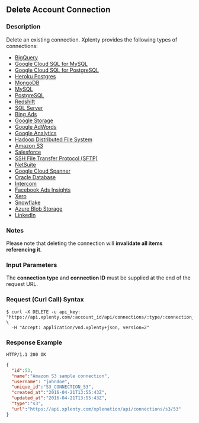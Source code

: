 ## Delete Account Connection

### Description
Delete an existing connection. Xplenty provides the following types of connections:

* [BigQuery](https://github.com/xplenty/xplenty-api-doc-v2/blob/master/resources/connections/bigquery-connection.md)
* [Google Cloud SQL for MySQL](https://github.com/xplenty/xplenty-api-doc-v2/blob/master/resources/connections/google-cloud-mysql-connection.md)
* [Google Cloud SQL for PostgreSQL](https://github.com/xplenty/xplenty-api-doc-v2/blob/master/resources/connections/google-cloud-postgres-connection.md)
* [Heroku Postgres](https://github.com/xplenty/xplenty-api-doc-v2/blob/master/resources/connections/heroku-postgres-connection.md)
* [MongoDB](https://github.com/xplenty/xplenty-api-doc-v2/blob/master/resources/connections/mongo-connection.md)
* [MySQL](https://github.com/xplenty/xplenty-api-doc-v2/blob/master/resources/connections/mysql-connection.md)
* [PostgreSQL](https://github.com/xplenty/xplenty-api-doc-v2/blob/master/resources/connections/postgres-connection.md)
* [Redshift](https://github.com/xplenty/xplenty-api-doc-v2/blob/master/resources/connections/redshift-connection.md)
* [SQL Server](https://github.com/xplenty/xplenty-api-doc-v2/blob/master/resources/connections/sqlserver-connection.md)
* [Bing Ads](https://github.com/xplenty/xplenty-api-doc-v2/blob/master/resources/connections/bingads-connection.md)
* [Google Storage](https://github.com/xplenty/xplenty-api-doc-v2/blob/master/resources/connections/gs-connection.md)
* [Google AdWords](https://github.com/xplenty/xplenty-api-doc-v2/blob/master/resources/connections/adwords-connection.md)
* [Google Analytics](https://github.com/xplenty/xplenty-api-doc-v2/blob/master/resources/connections/analytics-connection.md)
* [Hadoop Distributed File System](https://github.com/xplenty/xplenty-api-doc-v2/blob/master/resources/connections/hdfs-connection.md)
* [Amazon S3](https://github.com/xplenty/xplenty-api-doc-v2/blob/master/resources/connections/s3-connection.md)
* [Salesforce](https://github.com/xplenty/xplenty-api-doc-v2/blob/master/resources/connections/salesforce-connection.md)
* [SSH File Transfer Protocol (SFTP)](https://github.com/xplenty/xplenty-api-doc-v2/blob/master/resources/connections/sftp-connection.md)
* [NetSuite](https://github.com/xplenty/xplenty-api-doc-v2/blob/master/resources/connections/net-suite-connection.md)
* [Google Cloud Spanner](https://github.com/xplenty/xplenty-api-doc-v2/blob/master/resources/connections/google-cloud-spanner-connection.md)
* [Oracle Database](https://github.com/xplenty/xplenty-api-doc-v2/blob/master/resources/connections/oracle-connection.md)
* [Intercom](https://github.com/xplenty/xplenty-api-doc-v2/blob/master/resources/connections/intercom-connection.md)
* [Facebook Ads Insights](https://github.com/xplenty/xplenty-api-doc-v2/blob/master/resources/connections/facebook-ads-insights-connection.md)
* [Xero](https://github.com/xplenty/xplenty-api-doc-v2/blob/master/resources/connections/xero-connection.md)
* [Snowflake](https://github.com/xplenty/xplenty-api-doc-v2/blob/master/resources/connections/snowflake-connection.md)
* [Azure Blob Storage](https://github.com/xplenty/xplenty-api-doc-v2/blob/master/resources/connections/azure-blob-storage-connection.md)
* [LinkedIn](https://github.com/xplenty/xplenty-api-doc-v2/blob/master/resources/connections/linkedin-connection.md)

### Notes
Please note that deleting the connection will **invalidate all items referencing it**.

### Input Parameters
The **connection type** and **connection ID** must be supplied at the end of the request URL.

### Request (Curl Call) Syntax
```shell
$ curl -X DELETE -u api_key: "https://api.xplenty.com/:account_id/api/connections/:type/:connection_id" \
  -H "Accept: application/vnd.xplenty+json, version=2"
```

### Response Example
```HTTP
HTTP/1.1 200 OK
```

```json
{
  "id":53,
  "name":"Amazon S3 sample connection",
  "username": "johndoe",
  "unique_id":"S3_CONNECTION_53",
  "created_at":"2016-04-21T13:55:43Z",
  "updated_at":"2016-04-21T13:55:43Z",
  "type":"s3",
  "url":"https://api.xplenty.com/xplenation/api/connections/s3/53"
}
```
